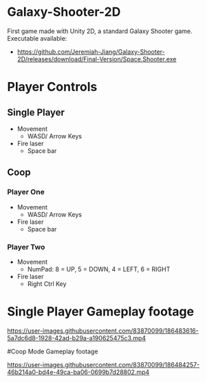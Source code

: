 # Galaxy-Shooter-2D
First game made with Unity 2D, a standard Galaxy Shooter game. Executable available:
- https://github.com/Jeremiah-Jiang/Galaxy-Shooter-2D/releases/download/Final-Version/Space.Shooter.exe

# Player Controls
## Single Player
- Movement
  - WASD/ Arrow Keys
- Fire laser
  - Space bar
## Coop
### Player One
- Movement
  - WASD/ Arrow Keys
- Fire laser
  - Space bar
### Player Two
- Movement
  - NumPad: 8 = UP, 5 = DOWN, 4 = LEFT, 6 = RIGHT
- Fire laser
  - Right Ctrl Key
  
# Single Player Gameplay footage

https://user-images.githubusercontent.com/83870099/186483616-5a7dc6d8-1928-42ad-b29a-a190625475c3.mp4

#Coop Mode Gameplay footage


https://user-images.githubusercontent.com/83870099/186484257-46b214a0-bd4e-49ca-ba06-0699b7d28802.mp4

